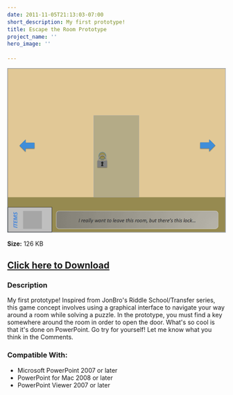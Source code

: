 ```yaml
---
date: 2011-11-05T21:13:03-07:00
short_description: My first prototype!
title: Escape the Room Prototype
project_name: ''
hero_image: ''

---
```

![](../images/escapetheroomprototype.png)

**Size:** 126 KB

## [Click here to Download](https://drive.google.com/uc?export=download&id=1LTuKX0YxsviNDyMhGit21rb-XFeu5_5i)

### Description

My first prototype! Inspired from JonBro's Riddle School/Transfer series, this game concept involves using a graphical interface to navigate your way around a room while solving a puzzle. In the prototype, you must find a key somewhere around the room in order to open the door. What's so cool is that it's done on PowerPoint. Go try for yourself! Let me know what you think in the Comments.

### Compatible With:

* Microsoft PowerPoint 2007 or later
* PowerPoint for Mac 2008 or later
* PowerPoint Viewer 2007 or later